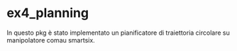 # ex4_planning

In questo pkg è stato implementato un pianificatore di traiettoria circolare su manipolatore comau smartsix.

